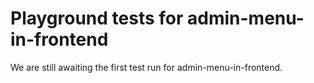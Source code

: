 # Playground tests for admin-menu-in-frontend
We are still awaiting the first test run for admin-menu-in-frontend.
